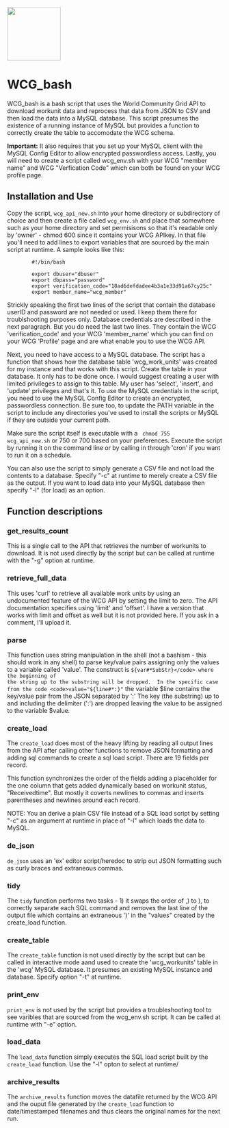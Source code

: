 <img src="https://pbs.twimg.com/profile_images/448919987281866752/T4oA5jtc_400x400.png" width="125px" height="125px" World Community Grid>
<h1>WCG_bash</h1> 

WCG_bash is a bash script that uses the World Community Grid API to download workunit data and reprocess that data from JSON to CSV and then load the data into a MySQL database. This script presumes the existence of a running instance of MySQL but provides a function to correctly create the table to accomodate the WCG schema. 

<b>Important:</b> It also requires that you set up your MySQL client with the MySQL Config Editor to allow encrypted passwordless access.  Lastly, you will need to create a script called wcg_env.sh with your WCG "member name" and WCG "Verfication Code" which can both be found on your WCG profile page.


<h2>Installation and Use</h2>

Copy the script, <code>wcg_api_new.sh</code> into your home directory or subdirectory of choice and then create a file called <code>wcg_env.sh</code> and place that somewhere such as your home directory and set permisisons so that it's readable only by 'owner' - chmod 600 since it contains your WCG APIkey. In that file you'll need to add lines to export variables that are sourced by the main script at runtime. A sample looks like this:
		
			#!/bin/bash
		       
			export dbuser="dbuser"
			export dbpass="password"
			export verification_code="18ad6defdadee4b3a1e33d91a67cy25c"
			export member_name="wcg_member" 

Strickly speaking the first two lines of the script that contain the database userID and password are not needed or used.  I keep them there for troublshooting purposes only. Database credentials are described in the next paragraph.  But you do need the last two lines.  They contain the WCG 'verification_code' and your WCG 'member_name' which you can find on your WCG 'Profile' page and are what enable you to use the WCG API.

Next, you need to have access to a MySQL database. The script has a function that shows how the database table 'wcg_work_units' was created for my instance and that works with this script.  Create the table in your database.  It only has to be done once. I would suggest creating a user with limited privileges to assign to this table.  My user has 'select', 'insert', and 'update' privileges and that's it. To use the MySQL credentials in the script, you need to use the MySQL Config Editor to create an encrypted, passwordless connection.  Be sure too, to update the PATH variable in the script to include any directories you've used to install the scripts or MySQL if they are outside your current path.

Make sure the script itself is executable with a <code> chmod 755 wcg_api_new.sh</code> or 750 or 700 based on your preferences.  Execute the script by running it on the command line or by calling in through 'cron' if you want to run it on a schedule.

You can also use the script to simply generate a CSV file and not load the contents to a database. Specify "-c" at runtime to merely create a CSV file as the output.  If you want to load data into your MySQL database then specify "-l" (for load) as an option.


<h2>Function descriptions</h2>

<h3>get_results_count</h3>

This is a single call to the API that retrieves the number of workunits to download. It is not used directly by the script but can be called at runtime with the "-g" option at runtime.

<h3>retrieve_full_data</h3>

This uses 'curl' to retrieve all available work units by using an undocumented feature of the WCG API by setting the limit to zero.  The API documentation specifies using 'limit' and 'offset'. I have a version that works with limit and offset as well but it is not provided here. If you ask in a comment, I'll upload it.

<h3>parse</h3>

This function uses string manipulation in the shell (not a bashism - this should work in any shell) to parse key/value pairs assigning only the values to a variable called 'value'. The construct is <code>${var#*SubStr}</code> where the beginning of the string up to the substring will be dropped.  In the specific case from the code <code>value="${line#\*:}"</code> the variable $line contains the key/value pair from the JSON separated by ':'  The key (the substring) up to and including the delimiter (':') are dropped leaving the value to be assigned to the variable $value.

<h3>create_load</h3>

The <code>create_load</code> does most of the heavy lifting by reading all output lines from the API after calling other functions to remove JSON formatting and adding sql commands to create a sql load script. There are 19 fields per record.  

This function synchronizes the order of the fields adding a placeholder for the one column that gets added dynamically based on workunit status, "Receivedtime".  But mostly it coverts newlines to commas and inserts parentheses and newlines around each record. 

NOTE:  You an derive a plain CSV file instead of a SQL load script by setting "-c" as an argument at runtime in place of "-l" which loads the data to MySQL.

<h3>de_json</h3>

<code>de_json</code> uses an 'ex' editor script/heredoc to strip out JSON formatting such as curly braces and extraneous commas.

<h3>tidy</h3>

The <code>tidy</code> function performs two tasks - 1) it swaps the order of ,) to ), to correctly separate each SQL command and removes the last line of the output file which contains an extraneous ')' in the "values" created by the create_load function.

<h3>create_table</h3>

The <code>create_table</code> function is not used directly by the script but can be called in interactive mode aand used to create the 'wcg_workunits' table in the 'wcg' MySQL database. It presumes an existing MySQL instance and database. Specify option "-t" at runtime.

<h3>print_env</h3>

<code>print_env</code> is not used by the script but provides a troubleshooting tool to see varibles that are sourced from the wcg_env.sh script. It can be called at runtime with "-e" option.

<h3>load_data</h3>

The <code>load_data</code> function simply executes the SQL load script built by the <code>create_load</code> function. Use the "-l" opton to select at runtime/

<h3>archive_results</h3>

The <code>archive_results</code> function moves the datafile returned by the WCG API and the ouput file generated by the <code>create_load</code> function to date/timestamped filenames and thus clears the original names for the next run.






